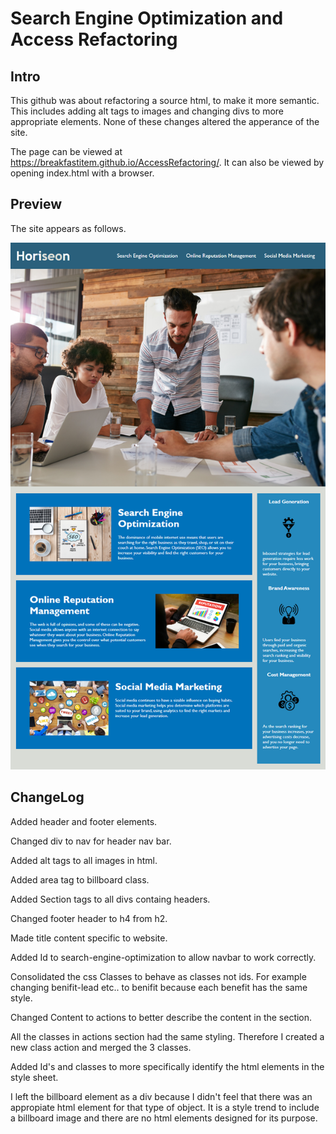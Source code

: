 # Search Engine Optimization and Access Refactoring

## Intro
This github was about refactoring a source html, to make it more semantic. This includes adding alt tags to images and changing divs to more appropriate elements. None of these changes altered the apperance of the site.


The page can be viewed at https://breakfastitem.github.io/AccessRefactoring/. It can also be viewed by opening index.html with a browser.

## Preview
The site appears as follows.

![site-demo](./assets/images/site-preview.png)

## ChangeLog
Added header and footer elements.

Changed div to nav for header nav bar.

Added alt tags to all images in html.

Added area tag to billboard class.

Added Section tags to all divs containg headers.

Changed footer header to h4 from h2.

Made title content specific to website.

Added Id to search-engine-optimization to allow navbar to work correctly.

Consolidated the css Classes to behave as classes not ids. For example changing benifit-lead etc.. to benifit because each benefit has the same style.

Changed Content to actions to better describe the content in the section.

All the classes in actions section had the same styling. Therefore I created a new class action and merged the 3 classes.

Added Id's and classes to more specifically identify the html elements in the style sheet.

I left the billboard element as a div because I didn't feel that there was an appropiate html element for that type of object. It is a style trend to include a billboard image and there are no html elements designed for its purpose.